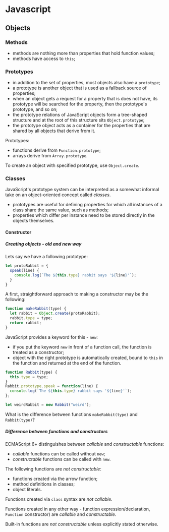 # Javascript

## Objects

### Methods

* methods are nothing more than properties that hold function values;
* methods have access to `this`;

### Prototypes

* in addition to the set of properties, most objects also have a `prototype`;
* a prototype is another object that is used as a fallback source of properties;
* when an object gets a request for a property that is does not have, its prototype will be searched for the property, then the prototype's prototype, and so on;
* the prototype relations of JavaScript objects form a tree-shaped structure and at the root of this structure sits `Object.prototype`;
* the prototype object acts as a container for the properties that are shared by all objects that derive from it.

Prototypes:
* functions derive from `Function.prototype`;
* arrays derive from `Array.prototype`.

To create an object with specified prototype, use `Object.create`.

### Classes
JavaScript's prototype system can be interpreted as a somewhat informal take on an object-oriented concept called *classes*.

* prototypes are useful for defining properties for which all instances of a class share the same value, such as methods;
* properties which differ per instance need to be stored directly in the objects themselves.

#### Constructor

##### Creating objects - old and new way

Lets say we have a following prototype:
```javascript
let protoRabbit = {
  speak(line) {
    console.log(`The ${this.type} rabbit says '${line}'`);
  }
}
```

A first, straightforward approach to making a constructor may be the following:
```javascript
function makeRabbit(type) {
  let rabbit = Object.create(protoRabbit);
  rabbit.type = type;
  return rabbit;
}
```

JavaScript provides a keyword for this - `new`:
* if you put the keyword `new` in front of a function call, the function is treated as a constructor;
* object with the right prototype is automatically created, bound to `this` in the function and returned at the end of the function.

```javascript
function Rabbit(type) {
  this.type = type;
}
Rabbit.prototype.speak = function(line) {
  console.log(`The ${this.type} rabbit says '${line}'`);
};

let weirdRabbit = new Rabbit("weird");
```

What is the difference between functions `makeRabbit(type)` and `Rabbit(type)`?

##### Difference between functions and constructors

ECMAScript 6+ distinguishes between *callable* and *constructable* functions:
* *callable* functions can be called without `new`;
* *constructable* functions can be called with `new`.

The following functions are *not constructable*:
* functions created via the arrow function;
* method definitions in classes;
* object literals.

Functions created via `class` syntax are *not callable*.

Functions created in any other way - function expression/declaration, `Function` constructor) are *callable* and *constructable*.

Built-in functions are *not constructable* unless explicitly stated otherwise.


